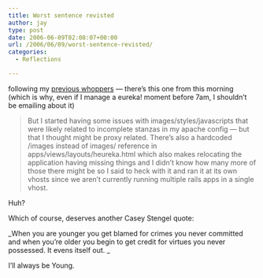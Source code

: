 ```yaml
---
title: Worst sentence revisted
author: jay
type: post
date: 2006-06-09T02:08:07+00:00
url: /2006/06/09/worst-sentence-revisted/
categories:
  - Reflections

---
```

following my [previous whoppers][1] — there’s this one from this morning (which is why, even if I manage a eureka! moment before 7am, I shouldn’t be emailing about it)

> But I started having some issues with images/styles/javascripts that were likely related to incomplete stanzas in my apache config — but that I thought might be proxy related. There’s also a hardcoded /images instead of images/ reference in apps/views/layouts/heureka.html which also makes relocating the application having missing things and I didn’t know how many more of those there might be so I said to heck with it and ran it at its own vhosts since we aren’t currently running multiple rails apps in a single vhost.

Huh?

Which of course, deserves another Casey Stengel quote:

\_When you are younger you get blamed for crimes you never committed and when you’re older you begin to get credit for virtues you never possessed. It evens itself out. \_

I’ll always be Young.

 [1]: https://rambleon.org/2005/05/09/my-new-worst-sentence-ever/